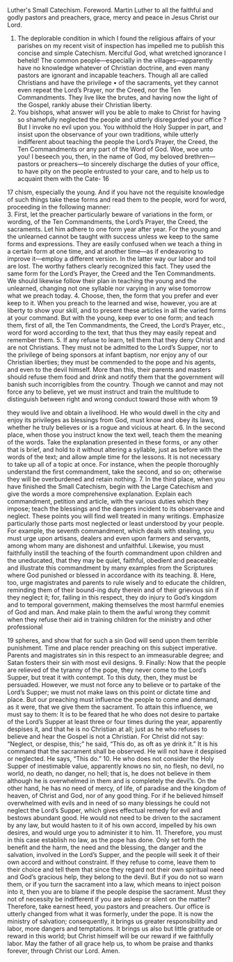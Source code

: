 Luther's Small Catechism.
Foreword.
Martin Luther to all the faithful and godly pastors and preachers, grace, mercy and peace in Jesus Christ our Lord.
1.	The deplorable condition in which I found the religious affairs of your parishes on my recent visit of inspection has impelled me to publish this concise and simple Catechism. Merciful God, what wretched ignorance I beheld! The common people—especially in the villages—apparently have no knowledge whatever of Christian doctrine, and even many pastors are ignorant and incapable teachers.
Though all are called Christians and have the privilege • of the sacraments, yet they cannot even repeat the Lord’s Prayer, nor the Creed, nor the Ten Commandments. They live like the brutes, and having now the light of the Gospel, rankly abuse their Christian liberty.
2.	You bishops, what answer will you be able to make to Christ for having so shamefully neglected the people and utterly disregarded your office ? But I invoke no evil upon you. You withhold the Holy Supper in part, and insist upon the observance of your own traditions, while utterly indifferent about teaching the people the Lord’s Prayer, the Creed, the Ten Commandments or any part of the Word of God. Woe, woe unto you!
I beseech you, then, in the name of God, my beloved brethren—pastors or preachers—to sincerely discharge the duties of your office, to have pity on the people entrusted to your care, and to help us to acquaint them with the Cate- 
16

17
chism, especially the young. And if you have not the requisite knowledge of such things take these forms and read them to the people, word for word, proceeding in the following manner:	
3.	First, let the preacher particularly beware of variations in the form, or wording, of the Ten Commandments, the Lord’s Prayer, the Creed, the sacraments. Let him adhere to one form year after year. For the young and the unlearned cannot be taught with success unless we keep to the same forms and expressions. They are easily confused when we teach a thing in a certain form at one time, and at another time—as if endeavoring to improve it—employ a different version. In the latter way our labor and toil are lost.
The worthy fathers clearly recognized this fact. They used the same form for the Lord’s Prayer, the Creed and the Ten Commandments. We should likewise follow their plan in teaching the young and the unlearned, changing not one syllable nor varying in any wise tomorrow what we preach today.
4.	Choose, then, the form that you prefer and ever keep to it. When you preach to the learned and wise, however, you are at liberty to show your skill, and to present these articles in all the varied forms at your command. But with the young, keep ever to one form; and teach them, first of all, the Ten Commandments, the Creed, the Lord’s Prayer, etc., word for word according to the text, that thus they may easily repeat and remember them.
5.	If any refuse to learn, tell them that they deny Christ and are not Christians. They must not be admitted to the Lord’s Supper, nor to the privilege of being sponsors at infant baptism, nor enjoy any of our Christian liberties; they must be commended to the pope and his agents, and even to the devil himself. More than this, their parents and masters should refuse them food and drink and notify them that the government will banish such incorrigibles from the country.
Though we cannot and may not force any to believe, yet we must instruct and train the multitude to distinguish between right and wrong conduct toward those with whom
19

they would live and obtain a livelihood. He who would dwell in the city and enjoy its privileges as blessings from God, must know and obey its laws, whether he truly believes or is a rogue and vicious at heart.
6.	In the second place, when those you instruct know the text well, teach them the meaning of the words. Take the explanation presented in these forms, or any other that is brief, and hold to it without altering a syllable, just as before with the words of the text; and allow ample time for the lessons. It is not necessary to take up all of a topic at once. For instance, when the people thoroughly understand the first commandment, take the second, and so on; otherwise they will be overburdened and retain nothing.
7.	In the third place, when you have finished the Small Catechism, begin with the Large Catechism and give the words a more comprehensive explanation. Explain each commandment, petition and article, with the various duties which they impose; teach the blessings and the dangers incident to its observance and neglect. These points you will find well treated in many writings. Emphasize particularly those parts most neglected or least understood by your people. For example, the seventh commandment, which deals with stealing, you must urge upon artisans, dealers and even upon farmers and servants, among whom many are dishonest and unfaithful. Likewise, you must faithfully instill the teaching of the fourth commandment upon children and the uneducated, that they may be quiet, faithful, obedient and peaceable; and illustrate this commandment by many examples from the Scriptures where God punished or blessed in accordance with its teaching.
8.	Here, too, urge magistrates and parents to rule wisely and to educate the children, reminding them of their bound-ing duty therein and of their grievous sin if they neglect it; for, failing in this respect, they do injury to God’s kingdom and to temporal government, making themselves the most harmful enemies of God and man. And make plain to them the awful wrong they commit when they refuse their aid in training children for the ministry and other professional

19
spheres, and show that for such a sin God will send upon them terrible punishment. Time and place render preaching on this subject imperative. Parents and magistrates sin in this respect to an immeasurable degree; and Satan fosters their sin with most evil designs.
9.	Finally:	Now that the people are relieved of the
tyranny of the pope, they never come to the Lord’s Supper, but treat it with contempt. To this duty, then, they must be persuaded. However, we must not force any to believe or to partake of the Lord’s Supper; we must not make laws on this point or dictate time and place. But our preaching must influence the people to come and demand, as it were, that we give them the sacrament. To attain this influence, we must say to them: It is to be feared that he who does not desire to partake of the Lord’s Supper at least three or four times during the year, apparently despises it, and that he is no Christian at all; just as he who refuses to believe and hear the Gospel is not a Christian. For Christ did not say: “Neglect, or despise, this;” he said, “This do, as oft as ye drink it.” 
It is his command that the sacrament shall be observed. He will not have it despised or neglected. He says, “This do.”
10.	He who does not consider the Holy Supper of inestimable value, apparently knows no sin, no flesh, no devil, no world, no death, no danger, no hell; that is, he does not believe in them although he is overwhelmed in them and is completely the devil’s. On the other hand, he has no need of mercy, of life, of paradise and the kingdom of heaven, of Christ and God, nor of any good thing. For if he believed himself overwhelmed with evils and in need of so many blessings he could not neglect the Lord’s Supper, which gives effectual remedy for evil and bestows abundant good. He would not need to be driven to the sacrament by any law, but would hasten to it of his own accord, impelled by his own desires, and would urge you to administer it to him.
11.	Therefore, you must in this case establish no law, as the pope has done. Only set forth the benefit and the harm, the need and the blessing, the danger and the salvation, involved in the Lord’s Supper, and the people will seek it of their own accord and without constraint. 
If they refuse to come, leave them to their choice and tell them that since they regard not their own spiritual need and God’s gracious help, they belong to the devil. But if you do not so warn them, or if you turn the sacrament into a law, which means to inject poison into it, then you are to blame if the people despise the sacrament. Must they not of necessity be indifferent if you are asleep or silent on the matter? Therefore, take earnest heed, you pastors and preachers. Our office is utterly changed from what it was formerly, under the pope. 
It is now the ministry of salvation; consequently, it brings us greater responsibility and labor, more dangers and temptations. 
It brings us also but little gratitude or reward in this world; but Christ himself will be our reward if we faithfully labor. 
May the father of all grace help us, to whom be praise and thanks forever, through Christ our Lord. 
Amen.